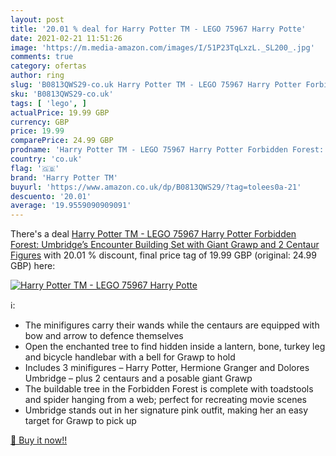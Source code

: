 ```yaml
---
layout: post
title: '20.01 % deal for Harry Potter TM - LEGO 75967 Harry Potte'
date: 2021-02-21 11:51:26
image: 'https://m.media-amazon.com/images/I/51P23TqLxzL._SL200_.jpg'
comments: true
category: ofertas
author: ring
slug: 'B0813QWS29-co.uk Harry Potter TM - LEGO 75967 Harry Potter Forbidden...'
sku: 'B0813QWS29-co.uk'
tags: [ 'lego', ]
actualPrice: 19.99 GBP
currency: GBP
price: 19.99
comparePrice: 24.99 GBP
prodname: 'Harry Potter TM - LEGO 75967 Harry Potter Forbidden Forest: Umbridge’s Encounter Building Set with Giant Grawp and 2 Centaur Figures'
country: 'co.uk'
flag: '🇬🇧'
brand: 'Harry Potter TM'
buyurl: 'https://www.amazon.co.uk/dp/B0813QWS29/?tag=tolees0a-21'
descuento: '20.01'
average: '19.9559090909091'
---
```


There's a deal [Harry Potter TM - LEGO 75967 Harry Potter Forbidden Forest: Umbridge’s Encounter Building Set with Giant Grawp and 2 Centaur Figures](https://www.amazon.co.uk/dp/B0813QWS29/?tag=tolees0a-21)  with  20.01 % discount, final price tag of  19.99 GBP (original: 24.99 GBP) here:

[![Harry Potter TM - LEGO 75967 Harry Potte](https://m.media-amazon.com/images/I/51P23TqLxzL._SL200_.jpg)](https://www.amazon.co.uk/dp/B0813QWS29/?tag=tolees0a-21)

ℹ️:

- The minifigures carry their wands while the centaurs are equipped with bow and arrow to defence themselves
- Open the enchanted tree to find hidden inside a lantern, bone, turkey leg and bicycle handlebar with a bell for Grawp to hold
- Includes 3 minifigures – Harry Potter, Hermione Granger and Dolores Umbridge – plus 2 centaurs and a posable giant Grawp
- The buildable tree in the Forbidden Forest is complete with toadstools and spider hanging from a web; perfect for recreating movie scenes
- Umbridge stands out in her signature pink outfit, making her an easy target for Grawp to pick up

[🛒 Buy it now!!](https://www.amazon.co.uk/dp/B0813QWS29/?tag=tolees0a-21)
